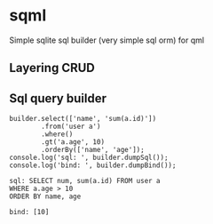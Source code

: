 # sqml

Simple sqlite sql builder (very simple sql orm) for qml

## Layering CRUD

## Sql query builder

```
builder.select(['name', 'sum(a.id)'])
        .from('user a')
        .where()
        .gt('a.age', 10)
        .orderBy(['name', 'age']);
console.log('sql: ', builder.dumpSql());
console.log('bind: ', builder.dumpBind());
```

```
sql: SELECT num, sum(a.id) FROM user a
WHERE a.age > 10
ORDER BY name, age

bind: [10]
```
